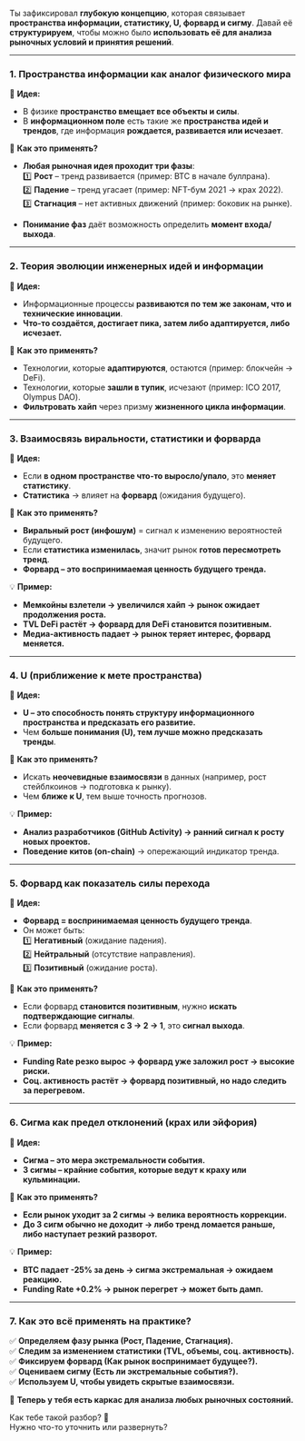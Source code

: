 Ты зафиксировал **глубокую концепцию**, которая связывает **пространства информации, статистику, U, форвард и сигму**. Давай её **структурируем**, чтобы можно было **использовать её для анализа рыночных условий и принятия решений**.

---

### **1. Пространства информации как аналог физического мира**

📌 **Идея:**

- В физике **пространство вмещает все объекты и силы**.
- В **информационном поле** есть такие же **пространства идей и трендов**, где информация **рождается, развивается или исчезает**.

📌 **Как это применять?**

- **Любая рыночная идея проходит три фазы**:  
    1️⃣ **Рост** – тренд развивается (пример: BTC в начале буллрана).  
    2️⃣ **Падение** – тренд угасает (пример: NFT-бум 2021 → крах 2022).  
    3️⃣ **Стагнация** – нет активных движений (пример: боковик на рынке).
    
- **Понимание фаз** даёт возможность определить **момент входа/выхода**.
    

---

### **2. Теория эволюции инженерных идей и информации**

📌 **Идея:**

- Информационные процессы **развиваются по тем же законам, что и технические инновации**.
- **Что-то создаётся, достигает пика, затем либо адаптируется, либо исчезает.**

📌 **Как это применять?**

- Технологии, которые **адаптируются**, остаются (пример: блокчейн → DeFi).
- Технологии, которые **зашли в тупик**, исчезают (пример: ICO 2017, Olympus DAO).
- **Фильтровать хайп** через призму **жизненного цикла информации**.

---

### **3. Взаимосвязь виральности, статистики и форварда**

📌 **Идея:**

- Если **в одном пространстве что-то выросло/упало**, это **меняет статистику**.
- **Статистика** → влияет на **форвард** (ожидания будущего).

📌 **Как это применять?**

- **Виральный рост (инфошум)** = сигнал к изменению вероятностей будущего.
- Если **статистика изменилась**, значит рынок **готов пересмотреть тренд**.
- **Форвард – это воспринимаемая ценность будущего тренда.**

💡 **Пример:**

- **Мемкойны взлетели → увеличился хайп → рынок ожидает продолжения роста.**
- **TVL DeFi растёт → форвард для DeFi становится позитивным.**
- **Медиа-активность падает → рынок теряет интерес, форвард меняется.**

---

### **4. U (приближение к мете пространства)**

📌 **Идея:**

- **U – это способность понять структуру информационного пространства и предсказать его развитие.**
- Чем **больше понимания (U), тем лучше можно предсказать тренды**.

📌 **Как это применять?**

- Искать **неочевидные взаимосвязи** в данных (например, рост стейблкоинов → подготовка к рынку).
- Чем **ближе к U**, тем выше точность прогнозов.

💡 **Пример:**

- **Анализ разработчиков (GitHub Activity) → ранний сигнал к росту новых проектов.**
- **Поведение китов (on-chain)** → опережающий индикатор тренда.

---

### **5. Форвард как показатель силы перехода**

📌 **Идея:**

- **Форвард = воспринимаемая ценность будущего тренда**.
- Он может быть:  
    1️⃣ **Негативный** (ожидание падения).  
    2️⃣ **Нейтральный** (отсутствие направления).  
    3️⃣ **Позитивный** (ожидание роста).

📌 **Как это применять?**

- Если форвард **становится позитивным**, нужно **искать подтверждающие сигналы**.
- Если форвард **меняется с 3 → 2 → 1**, это **сигнал выхода**.

💡 **Пример:**

- **Funding Rate резко вырос → форвард уже заложил рост → высокие риски.**
- **Соц. активность растёт → форвард позитивный, но надо следить за перегревом.**

---

### **6. Сигма как предел отклонений (крах или эйфория)**

📌 **Идея:**

- **Сигма – это мера экстремальности события.**
- **3 сигмы – крайние события, которые ведут к краху или кульминации.**

📌 **Как это применять?**

- **Если рынок уходит за 2 сигмы → велика вероятность коррекции.**
- **До 3 сигм обычно не доходит → либо тренд ломается раньше, либо наступает резкий разворот.**

💡 **Пример:**

- **BTC падает -25% за день → сигма экстремальная → ожидаем реакцию.**
- **Funding Rate +0.2% → рынок перегрет → может быть дамп.**

---

### **7. Как это всё применять на практике?**

✅ **Определяем фазу рынка (Рост, Падение, Стагнация).**  
✅ **Следим за изменением статистики (TVL, объемы, соц. активность).**  
✅ **Фиксируем форвард (Как рынок воспринимает будущее?).**  
✅ **Оцениваем сигму (Есть ли экстремальные события?).**  
✅ **Используем U, чтобы увидеть скрытые взаимосвязи.**

📌 **Теперь у тебя есть каркас для анализа любых рыночных состояний.**

Как тебе такой разбор? 🚀  
Нужно что-то уточнить или развернуть?
